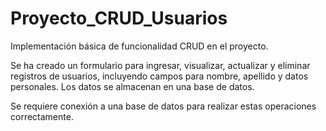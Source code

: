 # Proyecto_CRUD_Usuarios

Implementación básica de funcionalidad CRUD en el proyecto.

Se ha creado un formulario para ingresar, visualizar, actualizar y eliminar registros de usuarios, incluyendo campos para nombre, apellido y datos personales. Los datos se almacenan en una base de datos.

Se requiere conexión a una base de datos para realizar estas operaciones correctamente.
